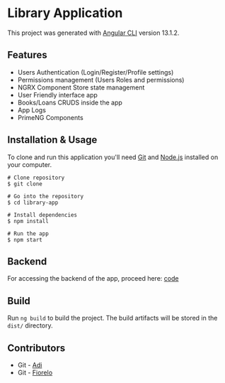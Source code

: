 # Library Application

This project was generated with [Angular CLI](https://github.com/angular/angular-cli) version 13.1.2.

## Features
- Users Authentication (Login/Register/Profile settings)
- Permissions management (Users Roles and permissions)
- NGRX Component Store state management
- User Friendly interface app
- Books/Loans CRUDS inside the app
- App Logs
- PrimeNG Components

## Installation & Usage
To clone and run this application you'll need [Git](https://git-scm.com/downloads) and [Node.js](https://nodejs.org/en/) installed on your computer.

```
# Clone repository
$ git clone

# Go into the repository
$ cd library-app

# Install dependencies
$ npm install

# Run the app
$ npm start
```

## Backend
For accessing the backend of the app, proceed here: [code](https://github.com/felipepastorelima/vue-library/tree/master/1-Project/backend-mongodb)

## Build

Run `ng build` to build the project. The build artifacts will be stored in the `dist/` directory.

## Contributors
- Git - [Adi](https://github.com/adi-matraku)
- Git - [Fiorelo](https://github.com/fiorelo11)
